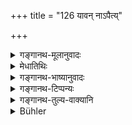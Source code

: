 +++
title = "126 यावन् नाऽपैत्य्"

+++

<details><summary>गङ्गानथ-मूलानुवादः</summary>

From an object tainted by an unclean substance, as long as the smell and the stain caused by it do not disappear, so long should earth and water be applied to it,—in all cases of the purification of things.—(124).
</details>

<details><summary>मेधातिथिः</summary>

**अमेध्यम्** अस्पृश्यम् । <u>तच् च</u> यद् यस्य यद् अभोज्यं तस्य तद् अशुद्धिहेतुः, यथा ब्राह्मणस्य सुरामद्ये, न शूद्रस्य । 

- <u>तद् अयुक्तम्</u> । प्राग् घोमाद् धवींष्य् अभोज्यानि, न च तान्य् अपृश्यानि । सुरामद्यादीनि तु स्पर्शे ऽपि प्रतिषिद्धानि ब्राह्मणस्य । तस्माद् यस्यैव स्पर्शः प्रतिषिद्धः स एव संसर्गेणाशुचित्वम् आपादयति । अतो नायं नियमः- यद् अभोज्यं तद् अपृश्यं यत् त्व् अपृश्यं तद् अभोज्यम् इति । 

- **आक्तं** लिप्तम् उपदिग्धम् । **तावद्** इत्य् आवृत्तिविधानम् । मृद् वारि, सति प्रयोजने । प्रयोजनं च गन्धलेपापनयनम् । शुष्कामेध्यसंसर्गे चिरवृत्तसंसर्गे वा कालेनापि तयोर् गन्धलेपयोः सकृद् एव मृद्वारिभ्यां मार्जनम् ।

- <u>ननु</u> मृद्वार्यादीनां शुद्ध्यर्थम् आदानं दृष्टार्थं तत्रैव शुद्ध्यत्य् अपगते लेप इति किम् अनेन "यावन् नापैति" इति । 

- <u>उच्यते</u> । "एका लिङ्गे" (म्ध् ५.१३४) इत्यादौ संख्यातिक्रमार्थम् । उक्तया संख्यया अशक्ये पुरीषादिलेपापनये अनादृत्याश्रुतसंख्याधिकाप्य् आश्रयणीया । संख्यावचनं तु ततो न्यूनतयाप्य् अपनीते लेपे संख्या पूरयितव्येत्य् एवमर्थम् । 

- मृद्वारिग्रहणं शुद्धिसाधनोपलक्षणार्थं वर्णयन्ति । अतश् च यद्य् अप्य् अशुद्धिहेतुभूतं वारिणा क्षालितम् अपि क्षारादिना संमार्ष्टव्यम् अन्यथा न दृश्येत । **अपैति** अपगच्छति निवर्तत इति यावत् । **तत्कृतः,** तेनामेध्येन कृतः । अतश् च कस्तूरिकादिवस्त्रगन्धो नापैति नैव दुष्येत । कुंकुमाद्यनुलिप्तस्य यः प्रदेशो ऽमेधेन संसृज्येत् तत्र कुंकुमाद्य् अप्य् अपमार्जितव्यम् । अमेध्यसंसृष्टं हि तत्, तत्रापि गन्धलेपग्रहणात् । यदि गात्ररूढः कुंकुमवर्णो निघृष्यमाणो न शक्येतापक्रष्टुं स्याद् एव शुद्धिः ॥ ५.१२४ ॥
</details>

<details><summary>गङ्गानथ-भाष्यानुवादः</summary>

‘*Unclean*’—Untouchable.

“If that be so, then what is not eatable by the person concerned, that alone will be a source of contamination for him; e g., wine and spirit would be^(‘)unclean’ for the *Brāhmaṇa*, but not for the *Śūdra*.”

This is not right; because substances intended as offering-materials at a sacrifice are ‘not eatable’, before the offerings have been made; and yet they are not^(‘)untouchable As for wines and spirits, even the
*touching* of these has been prohibited, for the *Brāhmaṇa*. So that
that thing may be regarded as a source of contamination for a man the
*touching* of which has been prohibited for him. So that what is true
is, not^(‘)what is *not eatable* is *untouchable*,’ but that ‘what is
*untouchable* is *not eatable*.’

‘*Tainted*’—besmeared; contaminated.

‘*So long*’,—this prescribes repetition of the act.

‘*Earth and water*’;—all this to be is used only if there is need for it; and the *need* would consist in the removing of the smell and stain. So that in the case of the touch of such unclean things as are dry, or in the case of the contamination having

taken place long ago,—since the smell and stain would have been removed by the lapse of time,—washing with earth and water should have to be done once only.

“The use of earth and water is for a visible purpose,—since it is only by their use that the stain is removed and the thing is purified; what then is the use of the phrace ‘*as long as &c*.’?”

The explanation is as follows:—The qualifying phrase has been added with a view to exceeding the restricted number of applications, specifically laid down in such texts as —‘ once to the urinary organ, thrice to the anus &c, &c.’ (3.448); the sense being that if the removal of the stain &c., of the excretions be found to be impossible by the restricted number of applications, the said restrictions are to be ignored and more applications used. All that the mention of the exact, number of applications means is that even if the smell and stain be removed by a less number of applications, the prescribed number must be made up.

‘*Earth and water*’ have been mentioned only as indicating things that may be used as a means of purification. Hence even though the contaminating substance may have been washed off by water, yet it should be rubbed with saline substances, so that not a trace of the substance may he visible.

‘*Disappear*’—go off, cease.

‘*Caused by it*’—caused by the *unclean* substance. Hence there would be no contamination if the smell of such substances as musk and the like did not disappear from clothing &c. But in the case of a thing painted with *kuṅkuma* and such substances, if any portion of it should happen to be contaminated by an unclean thing, then the *kuṅkuma* also has to be removed from that portion; and this for the simple reason that the
*kuṅkuma* also is in contact with the unclean thing; specially there
also the^(‘)smell and taint’ are present. If however the colour of
*kuṅkuma* happens to be attached to one’s body, and it cannot be removed
by rubbing, then purification may be attained (even by the use of earth and water).—(124).
</details>

<details><summary>गङ्गानथ-टिप्पन्यः</summary>

(Verse 126 of others.)

This verse has been quoted in *Aparārka* (p. 36);—in *Mitākṣarā* (on 1.185) as laying down purification in general;—in *Madanapārijāta* (p. 47);—in *Vīramitrodaya* (Āhnika, p. 44) as laying down ‘the removal of smell and stains’ as the purpose of ‘purification’;—in *Parāśaramādhava* (Ācāra p. 217);—in *Parāśaramādhava* (Prāyaścitta, p. 148), which deduces the conclusion that the article is to be regarded as pure so long as the ‘defilement’, though present, has not been detected,—in
*Hemādri* (Śrāddha, p. 818);—in *Nityācārapradīpa* (p. 102);—in
*Ācāramayūkha* (p. 13);—in *Smṛtisāroddhāra* (p. 266);—and in
*Yatidharmasaṅgraha* (p. 52).
</details>

<details><summary>गङ्गानथ-तुल्य-वाक्यानि</summary>

*Gautama* (1.42).—‘Purification from defilement by unclean substances
has been effected when the stains and the smell have been removed.’

*Vaśiṣṭha* (3.48).—‘Anything defiled by unclean substances becomes pure
when the stains and the smell have been removed by water and earth.’

*Yājñavalkya* (1.191).—‘Of things smeared with unclean things,
purification is secured by removing the smell by earth and water.’

*Devala* (Aparārka, p. 270).—‘When there is defilement, the removal of
the stain, the grease and the smell, by means of earth, water, cowdung and such things, constitutes *purification*.’

*Viṣṇu* (23.39).—‘As long as the smell or moisture caused by any unclean
substance remains on the defiled object, so long must earth and water be constantly applied, in all purifications of inanimate things.’
</details>

<details><summary>Bühler</summary>

126	As long as the (foul) smell does not leave an (object) defiled by impure substances, and the stain caused by them (does not disappear), so long must earth and water be applied in cleansing (inanimate) things.
</details>
